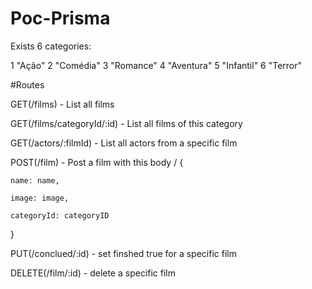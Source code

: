 # Poc-Prisma

Exists 6 categories: 

1	"Ação"
2	"Comédia"
3	"Romance"
4	"Aventura"
5	"Infantil"
6	"Terror"

#Routes

GET(/films) - List all films

GET(/films/categoryId/:id) - List all films of this category

GET(/actors/:filmId) - List all actors from a specific film 

POST(/film) - Post a film with this body
/
  {
  
    name: name,
    
    image: image,
    
    categoryId: categoryID
  }
  
PUT(/conclued/:id) - set finshed true for a specific film

DELETE(/film/:id) - delete a specific film
